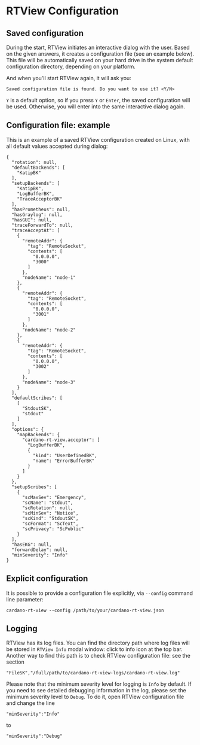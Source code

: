 # RTView Configuration

## Saved configuration

During the start, RTView initiates an interactive dialog with the user. Based on the given answers, it creates a configuration file (see an example below). This file will be automatically saved on your hard drive in the system default configuration directory, depending on your platform.

And when you'll start RTView again, it will ask you:

```
Saved configuration file is found. Do you want to use it? <Y/N>
```

`Y` is a default option, so if you press `Y` or `Enter`, the saved configuration will be used. Otherwise, you will enter into the same interactive dialog again.

## Configuration file: example

This is an example of a saved RTView configuration created on Linux, with all default values accepted during dialog:

```
{
  "rotation": null,
  "defaultBackends": [
    "KatipBK"
  ],
  "setupBackends": [
    "KatipBK",
    "LogBufferBK",
    "TraceAcceptorBK"
  ],
  "hasPrometheus": null,
  "hasGraylog": null,
  "hasGUI": null,
  "traceForwardTo": null,
  "traceAcceptAt": [
    {
      "remoteAddr": {
        "tag": "RemoteSocket",
        "contents": [
          "0.0.0.0",
          "3000"
        ]
      },
      "nodeName": "node-1"
    },
    {
      "remoteAddr": {
        "tag": "RemoteSocket",
        "contents": [
          "0.0.0.0",
          "3001"
        ]
      },
      "nodeName": "node-2"
    },
    {
      "remoteAddr": {
        "tag": "RemoteSocket",
        "contents": [
          "0.0.0.0",
          "3002"
        ]
      },
      "nodeName": "node-3"
    }
  ],
  "defaultScribes": [
    [
      "StdoutSK",
      "stdout"
    ]
  ],
  "options": {
    "mapBackends": {
      "cardano-rt-view.acceptor": [
        "LogBufferBK",
        {
          "kind": "UserDefinedBK",
          "name": "ErrorBufferBK"
        }
      ]
    }
  },
  "setupScribes": [
    {
      "scMaxSev": "Emergency",
      "scName": "stdout",
      "scRotation": null,
      "scMinSev": "Notice",
      "scKind": "StdoutSK",
      "scFormat": "ScText",
      "scPrivacy": "ScPublic"
    }
  ],
  "hasEKG": null,
  "forwardDelay": null,
  "minSeverity": "Info"
}
```

## Explicit configuration

It is possible to provide a configuration file explicitly, via `--config` command line parameter:

```
cardano-rt-view --config /path/to/your/cardano-rt-view.json
```

## Logging

RTView has its log files. You can find the directory path where log files will be stored in `RTView Info` modal window: click to info icon at the top bar. Another way to find this path is to check RTView configuration file: see the section

```
"FileSK","/full/path/to/cardano-rt-view-logs/cardano-rt-view.log"
```

Please note that the minimum severity level for logging is `Info` by default. If you need to see detailed debugging information in the log, please set the minimum severity level to `Debug`. To do it, open RTView configuration file and change the line

```
"minSeverity":"Info"
```

to

```
"minSeverity":"Debug"
```

